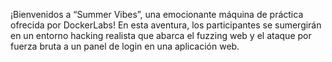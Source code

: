 ¡Bienvenidos a “Summer Vibes”, una emocionante máquina de práctica ofrecida por DockerLabs! En esta aventura, los participantes se sumergirán en un entorno hacking realista que abarca el fuzzing web y el ataque por fuerza bruta a un panel de login en una aplicación web.

